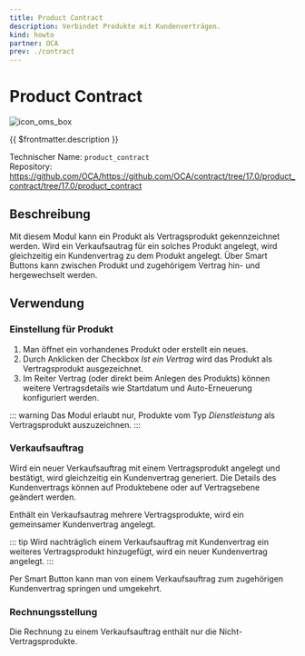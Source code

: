 ```yaml
---
title: Product Contract
description: Verbindet Produkte mit Kundenverträgen.
kind: howto
partner: OCA
prev: ./contract
---
```

# Product Contract

![icon_oms_box](../attachments/icons_odoo_mint_system.png)

{{ $frontmatter.description }}

Technischer Name: `product_contract`\
Repository: <https://github.com/OCA/https://github.com/OCA/contract/tree/17.0/product_contract/tree/17.0/product_contract>

## Beschreibung

Mit diesem Modul kann ein Produkt als Vertragsprodukt gekennzeichnet werden. Wird ein Verkaufsautrag für ein solches Produkt angelegt, wird gleichzeitig ein Kundenvertrag zu dem Produkt angelegt. Über Smart Buttons kann zwischen Produkt und zugehörigem Vertrag hin- und hergewechselt werden.

## Verwendung

### Einstellung für Produkt

1. Man öffnet ein vorhandenes Produkt oder erstellt ein neues.
2. Durch Anklicken der Checkbox *Ist ein Vertrag* wird das Produkt als Vertragsprodukt ausgezeichnet.
3. Im Reiter Vertrag (oder direkt beim Anlegen des Produkts) können weitere Vertragsdetails wie Startdatum und Auto-Erneuerung konfiguriert werden.

::: warning
Das Modul erlaubt nur, Produkte vom Typ *Dienstleistung* als Vertragsprodukt auszuzeichnen.
:::

### Verkaufsauftrag

Wird ein neuer Verkaufsauftrag mit einem Vertragsprodukt angelegt und bestätigt, wird gleichzeitig ein Kundenvertrag generiert. Die Details des Kundenvertrags können auf Produktebene oder auf Vertragsebene geändert werden.

Enthält ein Verkaufsautrag mehrere Vertragsprodukte, wird ein gemeinsamer Kundenvertrag angelegt.

::: tip
Wird nachträglich einem Verkaufsauftrag mit Kundenvertrag ein weiteres Vertragsprodukt hinzugefügt, wird ein neuer Kundenvertrag angelegt.
:::

Per Smart Button kann man von einem Verkaufsauftrag zum zugehörigen Kundenvertrag springen und umgekehrt.

### Rechnungsstellung

Die Rechnung zu einem Verkaufsauftrag enthält nur die Nicht-Vertragsprodukte.
